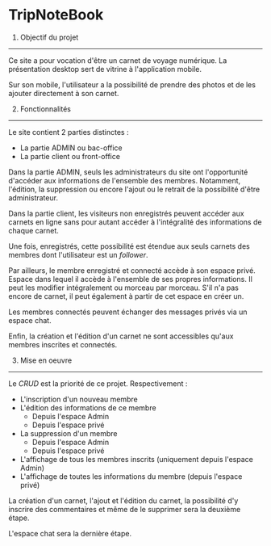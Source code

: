 TripNoteBook
===========================

1. Objectif du projet
----------------------------------

Ce site a pour vocation d'être un carnet de voyage numérique. La présentation desktop sert de vitrine à l'application mobile.

Sur son mobile, l'utilisateur a la possibilité de prendre des photos et de les ajouter directement à son carnet.

2. Fonctionnalités
---------------------------------------

Le site contient 2 parties distinctes :
* La partie ADMIN ou bac-office
* La partie client ou front-office

Dans la partie ADMIN, seuls les administrateurs du site ont l'opportunité d'accéder aux informations de l'ensemble des membres. Notamment, l'édition, la suppression ou encore l'ajout ou le retrait de la possibilité d'être administrateur.

Dans la partie client, les visiteurs non enregistrés peuvent accéder aux carnets en ligne sans pour autant accéder à l'intégralité des informations de chaque carnet.

Une fois, enregistrés, cette possibilité est étendue aux seuls carnets des membres dont l'utilisateur est un *follower*.

Par ailleurs, le membre enregistré et connecté accède à son espace privé. Espace dans lequel il accède à l'ensemble de ses propres informations. Il peut les modifier intégralement ou morceau par morceau. S'il n'a pas encore de carnet, il peut également à partir de cet espace en créer un.

Les membres connectés peuvent échanger des messages privés via un espace chat.

Enfin, la création et l'édition d'un carnet ne sont accessibles qu'aux membres inscrites et connectés.

3. Mise en oeuvre
----------------------------

Le *CRUD* est la priorité de ce projet. Respectivement :

* L'inscription d'un nouveau membre
* L'édition des informations de ce membre
  * Depuis l'espace Admin
  * Depuis l'espace privé
* La suppression d'un membre
  * Depuis l'espace Admin
  * Depuis l'espace privé
* L'affichage de tous les membres inscrits (uniquement depuis l'espace Admin)
* L'affichage de toutes les informations du membre (depuis l'espace privé)

La création d'un carnet, l'ajout et l'édition du carnet, la possibilité d'y inscrire des commentaires et même de le supprimer sera la deuxième étape.

L'espace chat sera la dernière étape.
